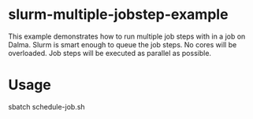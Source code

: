 # slurm-multiple-jobstep-example
This example demonstrates how to run multiple job steps with in a job on Dalma. Slurm is smart enough to queue the job steps. No cores will be overloaded. Job steps will be executed as parallel as possible.

# Usage
sbatch schedule-job.sh
